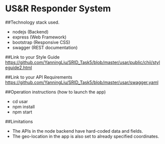 # US&R Responder System

##Technology stack used.
- nodejs (Backend)
- express (Web Framework)
- bootstrap (Responsive CSS)
- swagger (REST documentation)

##Link to your Style Guide
https://github.com/YanningLiu/SRID_Task5/blob/master/usar/public/chii/styleguide2.html

##Link to your API Requirements
https://github.com/YanningLiu/SRID_Task5/blob/master/usar/swagger.yaml

##Operation instructions (how to launch the app)
- cd usar
- npm install
- npm start

##Limitations
- The APIs in the node backend have hard-coded data and fields.
- The geo-location in the app is also set to already specified coordinates.

